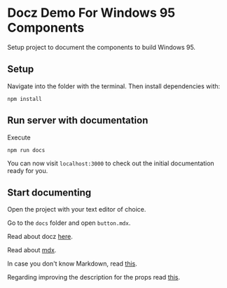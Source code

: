 # Docz Demo For Windows 95 Components

Setup project to document the components to build Windows 95.

## Setup

Navigate into the folder with the terminal. Then install dependencies with:

```shell
npm install
```

## Run server with documentation

Execute

```shell
npm run docs
```

You can now visit `localhost:3000` to check out the initial documentation ready for you.

## Start documenting

Open the project with your text editor of choice.

Go to the `docs` folder and open `button.mdx`.

Read about docz [here](https://www.docz.site/docs/introduction).

Read about [mdx](https://www.docz.site/docs/writing-mdx).

In case you don't know Markdown, read [this](https://www.markdownguide.org/getting-started).

Regarding improving the description for the props read [this](https://www.docz.site/docs/components-api#props).

